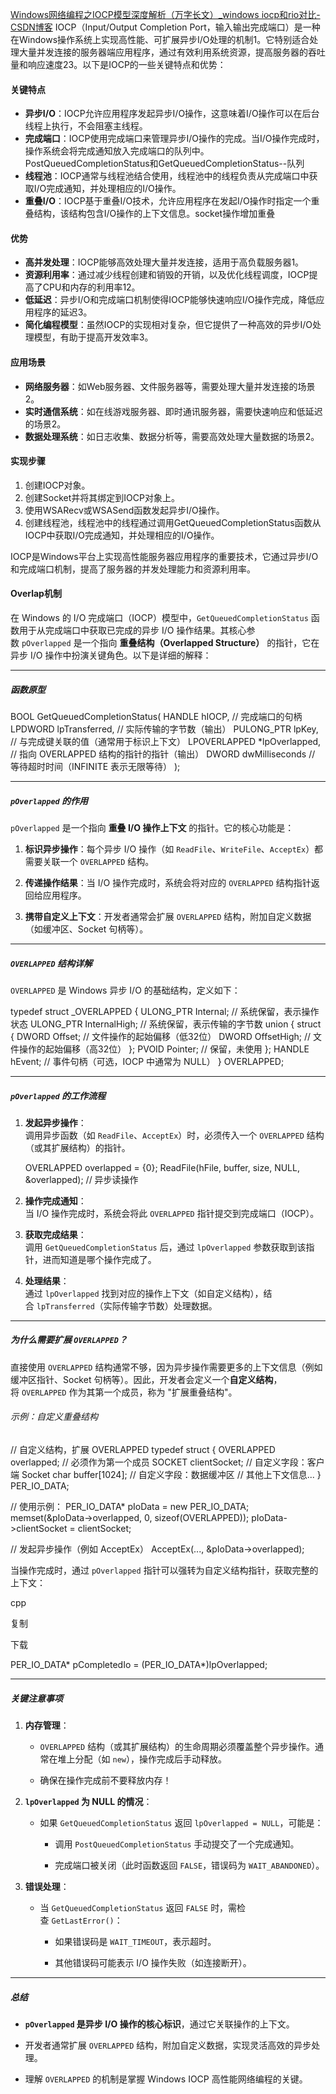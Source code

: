 [Windows网络编程之IOCP模型深度解析（万字长文）_windows iocp和rio对比-CSDN博客](https://blog.csdn.net/lzllln/article/details/146108369)
IOCP（Input/Output Completion Port，输入输出完成端口）是一种在Windows操作系统上实现高性能、可扩展异步I/O处理的机制1。它特别适合处理大量并发连接的服务器端应用程序，通过有效利用系统资源，提高服务器的吞吐量和响应速度23。以下是IOCP的一些关键特点和优势：

#### 关键特点

- **异步I/O**：IOCP允许应用程序发起异步I/O操作，这意味着I/O操作可以在后台线程上执行，不会阻塞主线程。
- **完成端口**：IOCP使用完成端口来管理异步I/O操作的完成。当I/O操作完成时，操作系统会将完成通知放入完成端口的队列中。PostQueuedCompletionStatus和GetQueuedCompletionStatus--队列
- **线程池**：IOCP通常与线程池结合使用，线程池中的线程负责从完成端口中获取I/O完成通知，并处理相应的I/O操作。
- **重叠I/O**：IOCP基于重叠I/O技术，允许应用程序在发起I/O操作时指定一个重叠结构，该结构包含I/O操作的上下文信息。socket操作增加重叠

#### 优势

- **高并发处理**：IOCP能够高效处理大量并发连接，适用于高负载服务器1。
- **资源利用率**：通过减少线程创建和销毁的开销，以及优化线程调度，IOCP提高了CPU和内存的利用率12。
- **低延迟**：异步I/O和完成端口机制使得IOCP能够快速响应I/O操作完成，降低应用程序的延迟3。
- **简化编程模型**：虽然IOCP的实现相对复杂，但它提供了一种高效的异步I/O处理模型，有助于提高开发效率3。

#### 应用场景

- **网络服务器**：如Web服务器、文件服务器等，需要处理大量并发连接的场景2。
- **实时通信系统**：如在线游戏服务器、即时通讯服务器，需要快速响应和低延迟的场景2。
- **数据处理系统**：如日志收集、数据分析等，需要高效处理大量数据的场景2。

#### 实现步骤

1. 创建IOCP对象。
2. 创建Socket并将其绑定到IOCP对象上。
3. 使用WSARecv或WSASend函数发起异步I/O操作。
4. 创建线程池，线程池中的线程通过调用GetQueuedCompletionStatus函数从IOCP中获取I/O完成通知，并处理相应的I/O操作。

IOCP是Windows平台上实现高性能服务器应用程序的重要技术，它通过异步I/O和完成端口机制，提高了服务器的并发处理能力和资源利用率。



#### Overlap机制
在 Windows 的 I/O 完成端口（IOCP）模型中，`GetQueuedCompletionStatus` 函数用于从完成端口中获取已完成的异步 I/O 操作结果。其核心参数 `pOverlapped` 是一个指向 **重叠结构（Overlapped Structure）** 的指针，它在异步 I/O 操作中扮演关键角色。以下是详细的解释：

---

##### 函数原型


BOOL GetQueuedCompletionStatus(
  HANDLE       hIOCP,         // 完成端口的句柄
  LPDWORD      lpTransferred, // 实际传输的字节数（输出）
  PULONG_PTR   lpKey,         // 与完成键关联的值（通常用于标识上下文）
  LPOVERLAPPED *lpOverlapped, // 指向 OVERLAPPED 结构的指针的指针（输出）
  DWORD        dwMilliseconds // 等待超时时间（INFINITE 表示无限等待）
);

---

##### **`pOverlapped` 的作用**

`pOverlapped` 是一个指向 **重叠 I/O 操作上下文** 的指针。它的核心功能是：

1. **标识异步操作**：每个异步 I/O 操作（如 `ReadFile`、`WriteFile`、`AcceptEx`）都需要关联一个 `OVERLAPPED` 结构。
    
2. **传递操作结果**：当 I/O 操作完成时，系统会将对应的 `OVERLAPPED` 结构指针返回给应用程序。
    
3. **携带自定义上下文**：开发者通常会扩展 `OVERLAPPED` 结构，附加自定义数据（如缓冲区、Socket 句柄等）。
    

---

##### **`OVERLAPPED` 结构详解**

`OVERLAPPED` 是 Windows 异步 I/O 的基础结构，定义如下：



typedef struct _OVERLAPPED {
  ULONG_PTR Internal;     // 系统保留，表示操作状态
  ULONG_PTR InternalHigh; // 系统保留，表示传输的字节数
  union {
    struct {
      DWORD Offset;     // 文件操作的起始偏移（低32位）
      DWORD OffsetHigh;  // 文件操作的起始偏移（高32位）
    };
    PVOID Pointer;       // 保留，未使用
  };
  HANDLE hEvent;         // 事件句柄（可选，IOCP 中通常为 NULL）
} OVERLAPPED;

---

##### **`pOverlapped` 的工作流程**

1. **发起异步操作**：  
    调用异步函数（如 `ReadFile`、`AcceptEx`）时，必须传入一个 `OVERLAPPED` 结构（或其扩展结构）的指针。
    
    OVERLAPPED overlapped = {0};
    ReadFile(hFile, buffer, size, NULL, &overlapped); // 异步读操作
    
2. **操作完成通知**：  
    当 I/O 操作完成时，系统会将此 `OVERLAPPED` 指针提交到完成端口（IOCP）。
    
3. **获取完成结果**：  
    调用 `GetQueuedCompletionStatus` 后，通过 `lpOverlapped` 参数获取到该指针，进而知道是哪个操作完成了。
    
4. **处理结果**：  
    通过 `lpOverlapped` 找到对应的操作上下文（如自定义结构），结合 `lpTransferred`（实际传输字节数）处理数据。
    

---

##### **为什么需要扩展 `OVERLAPPED`？**

直接使用 `OVERLAPPED` 结构通常不够，因为异步操作需要更多的上下文信息（例如缓冲区指针、Socket 句柄等）。因此，开发者会定义一个**自定义结构**，将 `OVERLAPPED` 作为其第一个成员，称为 "扩展重叠结构"。

###### 示例：自定义重叠结构

// 自定义结构，扩展 OVERLAPPED
typedef struct {
  OVERLAPPED overlapped;  // 必须作为第一个成员
  SOCKET     clientSocket; // 自定义字段：客户端 Socket
  char       buffer[1024]; // 自定义字段：数据缓冲区
  // 其他上下文信息...
} PER_IO_DATA;

// 使用示例：
PER_IO_DATA* pIoData = new PER_IO_DATA;
memset(&pIoData->overlapped, 0, sizeof(OVERLAPPED));
pIoData->clientSocket = clientSocket;

// 发起异步操作（例如 AcceptEx）
AcceptEx(..., &pIoData->overlapped);

当操作完成时，通过 `pOverlapped` 指针可以强转为自定义结构指针，获取完整的上下文：

cpp

复制

下载

PER_IO_DATA* pCompletedIo = (PER_IO_DATA*)lpOverlapped;

---

##### **关键注意事项**

1. **内存管理**：
    
    - `OVERLAPPED` 结构（或其扩展结构）的生命周期必须覆盖整个异步操作。通常在堆上分配（如 `new`），操作完成后手动释放。
        
    - 确保在操作完成前不要释放内存！
        
2. **`lpOverlapped` 为 NULL 的情况**：
    
    - 如果 `GetQueuedCompletionStatus` 返回 `lpOverlapped = NULL`，可能是：
        
        - 调用 `PostQueuedCompletionStatus` 手动提交了一个完成通知。
            
        - 完成端口被关闭（此时函数返回 `FALSE`，错误码为 `WAIT_ABANDONED`）。
            
3. **错误处理**：
    
    - 当 `GetQueuedCompletionStatus` 返回 `FALSE` 时，需检查 `GetLastError()`：
        
        - 如果错误码是 `WAIT_TIMEOUT`，表示超时。
            
        - 其他错误码可能表示 I/O 操作失败（如连接断开）。
            

---

##### **总结**

- **`pOverlapped` 是异步 I/O 操作的核心标识**，通过它关联操作的上下文。
    
- 开发者通常扩展 `OVERLAPPED` 结构，附加自定义数据，实现灵活高效的异步处理。
    
- 理解 `OVERLAPPED` 的机制是掌握 Windows IOCP 高性能网络编程的关键。
